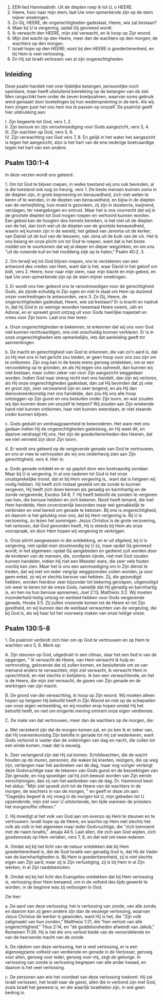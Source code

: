 1. EEN lied Hammaäloth. Uit de diepten roep ik tot U, o HEERE.
2. Heere, hoor naar mijn stem; laat Uw oren opmerkende zijn op de stem mijner smekingen.
3. Zo Gij, HEERE, de ongerechtigheden gadeslaat, Heere, wie zal bestaan?
4. Maar bij U is vergeving, opdat Gij gevreesd wordt.
5. Ik verwacht den HEERE, mijn ziel verwacht, en ik hoop op Zijn woord.
6. Mijn ziel wacht op den Heere, meer dan de wachters op den morgen; de wachters op den morgen.
7. Israël hope op den HEERE; want bij den HEERE is goedertierenheid, en bij Hem is veel verlossing.
8. En Hij zal Israël verlossen van al zijn ongerechtigheden.

## Inleiding
Deze psalm handelt niet over tijdelijke belangen, persoonlijke noch openbare, maar heeft uitsluitend betrekking op de belangen van de ziel. Men rangschikt hem onder de zeven boetpsalmen, waarvan soms gebruik werd gemaakt door boetelingen bij hun wederopneming in de kerk. Als wij hem zingen past het ons hem toe te passen op onszelf. De psalmist geeft hier uitdrukking aan:

I. Zijn begeerte tot God, vers 1, 2.  
II. Zijn berouw en zijn verootmoediging voor Gods aangezicht, vers 3, 4.  
III. Zijn wachten op God, vers 5, 6.  
IV. Zijn verwachting van God vers 7, 8. En gelijk in het water het aangezicht is tegen het aangezicht, alzo is het hart van de ene nederige boetvaardige tegen het hart van een andere.

## Psalm 130:1-4 
In deze verzen wordt ons geleerd:

1\. Om tot God te blijven roepen, in welke toestand wij ons ook bevinden, al is die toestand ook nog zo treurig, vers 1. De beste mensen kunnen soms in de diepten zijn, in grote beproeving en benauwdheid, zich niet weten te keren of te wenden, in de diepten van benauwdheid, en bijna in de diepten van de vertwijfeling, hun moed is gezonken, zij zijn in duisternis, kwijnend, verslagen, ter neergebogen en ontrust. Maar het is ons voorrecht dat wij in de grootste diepten tot God mogen roepen en verhoord kunnen worden. Een gebed kan de hoogten des hemels bereiken, is het niet uit de diepten van de hel, dan toch wel uit de diepten van de grootste benauwdheid, waarin wij kunnen zijn in de wereld, het gebed van Jeremia uit de kerker, van Daniel uit de kuil van de leeuwen, van Jona uit de buik van de vis. Het is ons belang en onze plicht om tot God te roepen, want dat is het beste middel om te voorkomen dat wij al dieper en dieper wegzinken, en om ons "uit de ruisende kuil en het modderig slijk op te halen," Psalm 40:2, 3.

2\. Om terwijl wij tot God blijven roepen, ons te verzekeren van een antwoord des vredes van Hem, want dat is het, waar David in het geloof om bidt, vers 2. Heere, hoor naar mijn stem, naar mijn klacht en mijn gebed, en laat Uw oren opmerkende zijn op de stem mijner smekingen.

3\. Er wordt ons hier geleerd ons te verootmoedigen voor de gerechtigheid Gods, als zijnde schuldig in Zijn ogen en niet in staat om Hem op duizend onzer overtredingen te antwoorden, vers 3. Zo Gij, Heere, de ongerechtigheden gadeslaat, Heere, wie zal bestaan? Er is kracht en nadruk in, dat hij God in zo weinige woorden tweemaal Heere noemt, Jah en Adonai, en er spreekt groot ontzag uit voor Gods heerlijke majesteit en vrees voor Zijn toorn. Laat ons hier leren: 

a. Onze ongerechtigheden te bekennen, te erkennen dat wij ons voor God niet kunnen rechtvaardigen, ons niet onschuldig kunnen verklaren. Er is in onze ongerechtigheden iets opmerkelijks, iets dat aanleiding geeft tot aanmerkingen.

b. De macht en gerechtigheid van God te erkennen, die van zo’n aard is, dat zo Hij met ons in het gericht zou treden, er geen hoop voor ons zou zijn om te ontkomen. Zijn oog kan in de beste mens genoeg ontdekken, om er een veroordeling op te gronden, en als Hij tegen ons optreedt, dan kunnen wij niet bestaan, maar zullen zeker van voor Zijn aangezicht weggedaan worden. Indien God naar streng recht met ons handelt, dan zijn wij verloren, als Hij onze ongerechtigheden gadeslaat, dan zal Hij bevinden dat zij vele en groot zijn, zeer verzwarend zijn en zeer tergend, en als Hij dan dienovereenkomstig met ons handelde, dan zou Hij ons alle hoop ontzeggen op Zijn gunst en ons besluiten onder Zijn toorn, en wat zouden wij dan kunnen doen om onszelf te helpen? Wij zouden aan Zijn wrekende hand niet kunnen ontkomen, haar niet kunnen weerstaan, er niet staande onder kunnen blijven.

c. Gods geduld en verdraagzaamheid te bewonderen. Het ware met ons gedaan indien Hij de ongerechtigheden gadesloeg, en Hij weet dit, en daarom verdraagt Hij ons. Het zijn de goedertierenheden des Heeren, dat we niet vernield zijn door Zijn toorn. 

4\. Er wordt ons geleerd op de vergevende genade van God te vertrouwen, en ons er mee te vertroosten als wij ons onderhevig zien aan Zijn gerechtigheid, vers 4. Hier is: 

a. Gods genade ontdekt en er op gepleit door een boetvaardig zondaar. Maar bij U is vergeving. In al ons naderen tot God is het onze onuitsprekelijke troost, dat er bij Hem vergeving is,. want dat is hetgeen wij nodig hebben. Hij heeft zich instaat gesteld om de zonde te kunnen vergeven, Hij heeft zich doen kennen als genadig en barmhartig en de zonde vergevende, Exodus 34:6, 7. Hij heeft beloofd de zonden te vergeven van hen, die berouw hebben en zich bekeren. Nooit heeft iemand, die met Hem handelde, Hem onverzoenlijk bevonden maar wel gemakkelijk te verbinden en snel bereid om genade te betonen. Bij ons is ongerechtigheid, en daarom is het gelukkig voor ons, dal bij Hem vergeving is. Bij U is verzoening, zo lezen het sommigen. Jezus Christus is de grote verzoening, het rantsoen, dat God gevonden heeft, Hij is steeds bij Hem als onze voorspraak, en door Hem hopen wij vergeving te verkrijgen.

b. Onze plicht aangewezen in die ontdekking, en er uit afgeleid, bij U is vergeving, niet opdat men stoutmoedig bij U zij, maar opdat Gij gevreesd wordt, in het algemeen: opdat Gij aangebeden en gediend zult worden door de kinderen van de mensen, die, zondaren zijnde, niet met God zouden kunnen handelen, indien Hij niet een Meester ware, die zeer vele fouten voorbij kan zien. Maar het is ons een aanmoediging om in Zijn dienst te treden, dat wij niet om ieder vergrijp weggezonden zullen worden, ja voor geen enkel, zo wij er slechts berouw van hebben. Zij, die gezondigd hebben, worden hierdoor zeer bijzonder tot bekering geroepen, uitgenodigd om weer te keren tot de vreze Gods, namelijk dat Hij genadig en barmhartig is, en hen na hun berouw aannemen, Joel 2:13, Mattheüs 3:2. Wij moeten inzonderheid heilig ontzag en eerbied hebben voor Gods vergevende genade, Hoséa 3:5. Zij zullen vrezende komen tot de Heere en tot Zijn goedheid, en wij kunnen dan de weldaad verwachten van de vergeving, die bij God is, als wij haar tot het voorwerp maken van onze heilige vreze.

## Psalm 130:5-8

1\. De psalmist verbindt zich hier om op God te vertrouwen en op Hem te wachten vers 5, 6. Merk op: 

A. Zijn steunen op God, uitgedrukt in een climax, daar het een lied is van de opgangen, " Ik verwacht de Heere, van Hem verwacht ik hulp en vertroosting, gelovende dat zij zullen komen, en besluitende om ze van niemand anders te verwachten, mijn ziel verwacht, ik verwacht Hem in oprechtheid, en niet slechts in belijdenis. Ik ben een verwachtende, en het is de Heere, die mijn ziel verwacht, de gaven van Zijn genade en de werkingen van zijn macht.

B. De grond van die verwachting, ik hoop op Zijn woord. Wij moeten alleen hopen op hetgeen Hij beloofd heeft in Zijn Woord en niet op de schepselen van onze eigen verbeelding, en wij moeten erop hopen omdat Hij het beloofd heeft, en niet om enigerlei mening omtrent onze eigen verdienste.

C. De mate van dat vertrouwen, meer dan de wachters op de morgen, die: 

a. Wel verzekerd zijn dat de morgen komen zal, en zo ben ik er zeker van, dat Hij overeenkomstig Zijn belofte in genade tot mij zal wederkeren, want Gods verbond is vaster dan de ordeningen van dag en nacht, die zullen tot een einde komen, maar dat is eeuwig.

b. Zeer verlangend zijn dat Hij zal komen. Schildwachten, die de wacht houden op de muren, personen, die waken bij kranten, reizigers, die op weg zijn, verlangen naar het aanbreken van de dag, maar nog vuriger verlangt deze Godvruchtige naar de tekenen van Gods gunst en de bezoekingen van Zijn genade, en nog spoediger zal hij zich bewust worden van Zijn eerste verschijningen, dan zij van het aanbreken van de dag. Dr. Hammond leest het aldus: "Mijn ziel spoedt zich tot de Heere van de wachters in de morgen, de wachters in van de morgen, " en geeft er deze zin aan: "Dagelijks begeef ik mij vroeg in de morgen tot U, mijn gebeden tot U opzendende, mijn ziel voor U uitstortende, ten tijde wanneer de priesters het morgenoffer offeren." 

2\. Hij moedigt al het volk van God aan om evenzo op Hem te steunen en te vertrouwen: Israël hope op de Heere, en wachte op Hem niet slechts het volk als volk in het algemeen maar ieder Godvruchtige, die "zich toenoemt met de naam Israëls," Jesaja 44:5. Laat allen, die zich aan God wijden, zich goedsmoeds op Hem verlaten, vers 7, 8, en dat wel om twee redenen.

A. Omdat wij bij het licht van de natuur ontdekken dat bij Hem goedertierenheid is, dat de God Israëls een genadig God is, dat Hij de Vader van de barmhartigheden is. Bij Hem is goedertierenheid, zij is niet slechts eigen aan Zijn aard, maar zij is Zijn verlustiging, zij is bij Hem in al Zijn werken, in al Zijn raadsbesluiten.

B. Omdat wij bij het licht des Evangelies ontdekken dat bij Hem verlossing is, verlossing door Hem beraamd, om in de volheid des tijds gewerkt te worden, in de beginne was zij verborgen in God. 

Zie hier: 

a. De aard van deze verlossing: het is verlossing van zonde, van alle zonde, en daarom kan zij geen andere zijn dan de eeuwige verlossing, waarvan Jezus Christus de werker is geworden, want Hij is het, die "Zijn volk zaligmaakt van hun zonden," Mattheüs 1:21, die "hen verlost van alle ongerechtigheid," Titus 2:14, en "de goddeloosheden afwendt van Jakob," Romeinen 11:26. Hij is het die ons verlost beide van de veroordelende en van de heersende macht van de zonde.

b. De rijkdom van deze verlossing, het is veel verlossing, er is een algenoegzame volheid van verdienste en genade in de Verlosser, genoeg voor allen, genoeg voor ieder, genoeg voor mij, zegt de gelovige. In verlossing van zonde is verlossing begrepen van alle ander kwaad, en daarom is het veel verlossing.

c. De personen aan wie het voordeel van deze verlossing toekomt. Hij zal Israël verlossen, het Israël naar de geest, allen die in verbond zijn met God, zoals Israël het geweest is, en die waarlijk Israëlieten zijn, in wie geen bedrog is.
